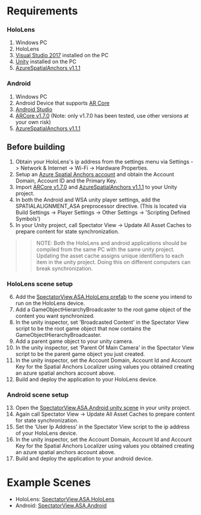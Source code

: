 # Requirements
### HoloLens
1. Windows PC
2. HoloLens
3. [Visual Studio 2017](https://visualstudio.microsoft.com/vs/) installed on the PC
4. [Unity](https://unity3d.com/get-unity/download) installed on the PC
5. [AzureSpatialAnchors v1.1.1](https://github.com/Azure/azure-spatial-anchors-samples/releases/tag/v1.1.1)

### Android
1. Windows PC
2. Android Device that supports [AR Core](https://developers.google.com/ar/discover/supported-devices)
3. [Android Studio](https://developer.android.com/studio)
4. [ARCore v1.7.0](https://github.com/google-ar/arcore-unity-sdk/releases/tag/v1.7.0) (Note: only v1.7.0 has been tested, use other versions at your own risk)
5. [AzureSpatialAnchors v1.1.1](https://github.com/Azure/azure-spatial-anchors-samples/releases/tag/v1.1.1)

## Before building
1. Obtain your HoloLens's ip address from the settings menu via Settings -> Network & Internet -> Wi-Fi -> Hardware Properties.
2. Setup an [Azure Spatial Anchors account](https://docs.microsoft.com/en-us/azure/spatial-anchors/quickstarts/get-started-unity-hololens) and obtain the Account Domain, Account ID and the Primary Key.
3. Import [ARCore v1.7.0](https://github.com/google-ar/arcore-unity-sdk/releases/tag/v1.7.0) and [AzureSpatialAnchors v1.1.1](https://github.com/Azure/azure-spatial-anchors-samples/releases/tag/v1.1.1) to your Unity project.
4. In both the Android and WSA unity player settings, add the SPATIALALIGNMENT_ASA preprocessor directive. (This is located via Build Settings -> Player Settings -> Other Settings -> 'Scripting Defined Symbols')
5. In your Unity project, call Spectator View -> Update All Asset Caches to prepare content for state synchronization.

>> NOTE: Both the HoloLens and android applications should be compiled from the same PC with the same unity project. Updating the asset cache assigns unique identifiers to each item in the unity project. Doing this on different computers can break synchronization.

### HoloLens scene setup
6. Add the [SpectatorView.ASA.HoloLens prefab](Prefabs/SpectatorView.ASA.HoloLens.prefab) to the scene you intend to run on the HoloLens device.
7. Add a GameObjectHierarchyBroadcaster to the root game object of the content you want synchronized. 
8. In the unity inspector, set 'Broadcasted Content' in the Spectator View script to be the root game object that now contains the GameObjectHierarchyBroadcaster.
9. Add a parent game object to your unity camera.
10. In the unity inspector, set 'Parent Of Main Camera' in the Spectator View script to be the parent game object you just created.
11. In the unity inspector, set the Account Domain, Account Id and Account Key for the Spatial Anchors Localizer using values you obtained creating an azure spatial anchors account above.
12. Build and deploy the application to your HoloLens device.

### Android scene setup
13. Open the [SpectatorView.ASA.Android unity scene](Scenes/SpectatorView.ASA.Android.unity) in your unity project.
14. Again call Spectator View -> Update All Asset Caches to prepare content for state synchronization.
15. Set the 'User Ip Address' in the Spectator View script to the ip address of your HoloLens device.
16. In the unity inspector, set the Account Domain, Account Id and Account Key for the Spatial Anchors Localizer using values you obtained creating an azure spatial anchors account above.
17. Build and deploy the application to your android device.

# Example Scenes
* HoloLens: [SpectatorView.ASA.HoloLens](Scenes/SpectatorView.ASA.HoloLens.unity)
* Android: [SpectatorView.ASA.Android](Scenes/SpectatorView.ASA.Android.unity)
